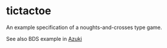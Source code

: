# tictactoe

An example specification of a noughts-and-crosses type game.

See also BDS example in [Azuki](https://github.com/anaplan-engineering/azuki/tree/develop/tictactoe)